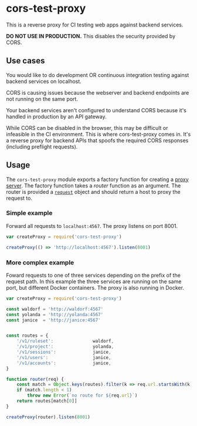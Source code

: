 # cors-test-proxy

This is a reverse proxy for CI testing web apps against backend services.

**DO NOT USE IN PRODUCTION.** This disables the security provided by CORS.

## Use cases

You would like to do development OR continuous integration testing against backend services on localhost.

CORS is causing issues because the webserver and backend endpoints are not running on the same port.

Your backend services aren't configured to understand CORS because it's handled in production by an API gateway.

While CORS can be disabled in the browser, this may be difficult or infeasible in the CI environment. This is where cors-test-proxy comes in. It's a reverse proxy for backend APIs that spoofs the required CORS responses (including preflight requests).

## Usage

The `cors-test-proxy` module exports a factory function for creating a [proxy server](https://nodejs.org/dist/latest-v6.x/docs/api/http.html#http_class_http_server). The factory function takes a *router* function as an argument. The router is provided a [`request`](https://nodejs.org/dist/latest-v6.x/docs/api/http.html#http_class_http_incomingmessage) object and should return a host to proxy the request to.

### Simple example

Forward all requests to `localhost:4567`. The proxy listens on port 8001.

```javascript
var createProxy = require('cors-test-proxy')

createProxy(() => 'http://localhost:4567').listen(8001)
```

### More complex example

Foward requests to one of three services depending on the prefix of the request path. In this example the three services are running on the same port, but different Docker containers. The proxy is also running in Docker.

```javascript
var createProxy = require('cors-test-proxy')

const waldorf = 'http://waldorf:4567'
const yolanda = 'http://yolanda:4567'
const janice  = 'http://janice:4567'


const routes = {
    '/v1/ruleset':               waldorf,
    '/v1/project':               yolanda,
    '/v1/sessions':              janice,
    '/v1/users':                 janice,
    '/v1/accounts':              janice,
}

function router(req) {
    const match = Object.keys(routes).filter(k => req.url.startsWith(k))
    if (match.length < 1)
        throw new Error(`no route for ${req.url}`)
    return routes[match[0]]
}

createProxy(router).listen(8001)
```
